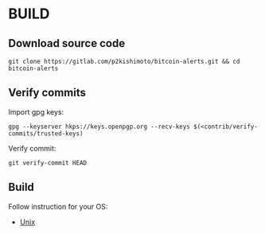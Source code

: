 # BUILD

## Download source code

```
git clone https://gitlab.com/p2kishimoto/bitcoin-alerts.git && cd bitcoin-alerts
```

## Verify commits

Import gpg keys:

```
gpg --keyserver hkps://keys.openpgp.org --recv-keys $(<contrib/verify-commits/trusted-keys)
```

Verify commit:

```
git verify-commit HEAD
```

## Build

Follow instruction for your OS:

* [Unix](build-unix.md) 